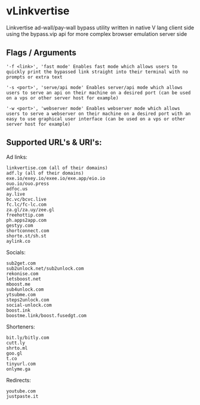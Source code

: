 # vLinkvertise
Linkvertise ad-wall/pay-wall bypass utility written in native V lang client side using the bypass.vip api for more complex browser emulation server side

## Flags / Arguments
```
'-f <link>', 'fast mode' Enables fast mode which allows users to quickly print the bypassed link straight into their terminal with no prompts or extra text

'-s <port>', 'serve/api mode' Enables server/api mode which allows users to serve an api on their machine on a desired port (can be used on a vps or other server host for example)

'-w <port>', 'webserver mode' Enables webserver mode which allows users to serve a webserver on their machine on a desired port with an easy to use graphical user interface (can be used on a vps or other server host for example)
```

## Supported URL's & URI's:

Ad links:
```
linkvertise.com (all of their domains)
adf.ly (all of their domains)
exe.io/exey.io/exee.io/exe.app/eio.io
ouo.io/ouo.press
adfoc.us
ay.live
bc.vc/bcvc.live
fc.lc/fc-lc.com
za.gl/za.uy/zee.gl
freehottip.com
ph.apps2app.com
gestyy.com
shortconnect.com
shorte.st/sh.st
aylink.co
```

Socials:
```
sub2get.com
sub2unlock.net/sub2unlock.com
rekonise.com
letsboost.net
mboost.me
sub4unlock.com
ytsubme.com
steps2unlock.com
social-unlock.com
boost.ink
boostme.link/boost.fusedgt.com
```

Shorteners:
```
bit.ly/bitly.com
cutt.ly
shrto.ml
goo.gl
t.co
tinyurl.com
onlyme.ga
```

Redirects:
```
youtube.com
justpaste.it
```
